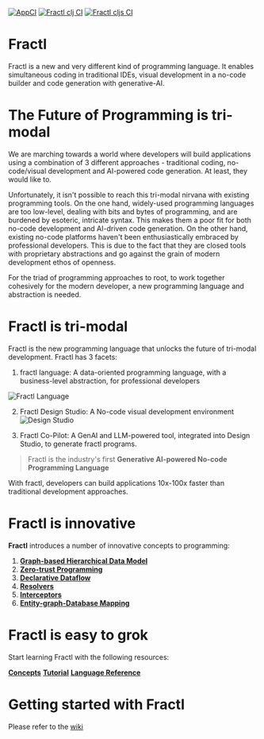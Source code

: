 [![AppCI](https://github.com/fractl-io/fractl/actions/workflows/app.yml/badge.svg)](https://github.com/fractl-io/fractl/actions/workflows/app.yml)
[![Fractl clj CI](https://github.com/fractl-io/fractl/actions/workflows/fractl-clj.yml/badge.svg)](https://github.com/fractl-io/fractl/actions/workflows/fractl-clj.yml)
[![Fractl cljs CI](https://github.com/fractl-io/fractl/actions/workflows/fractl-cljs.yml/badge.svg)](https://github.com/fractl-io/fractl/actions/workflows/fractl-cljs.yml)

# Fractl

Fractl is a new and very different kind of programming language. It enables simultaneous coding in traditional IDEs, visual development in a no-code builder and code generation with generative-AI.

# The Future of Programming is tri-modal

We are marching towards a world where developers will build applications using a combination of 3 different approaches - traditional coding, no-code/visual development and AI-powered code generation. At least, they would like to.

Unfortunately, it isn't possible to reach this tri-modal nirvana with existing programming tools. On the one hand, widely-used programming languages are too low-level, dealing with bits and bytes of programming, and are burdened by esoteric, intricate syntax. This makes them a poor fit for both no-code development and AI-driven code generation. On the other hand, existing no-code platforms haven't been enthusiastically embraced by professional developers. This is due to the fact that they are closed tools with proprietary abstractions and go against the grain of modern development ethos of openness.

For the triad of programming approaches to root, to work together cohesively for the modern developer, a new programming language and abstraction is needed.

# Fractl is tri-modal

Fractl is the new programming language that unlocks the future of tri-modal development. Fractl has 3 facets:

1. fractl language: A data-oriented programming language, with a business-level abstraction, for professional developers

![Fractl Language](https://github.com/fractl-io/fractl/assets/13515894/fc4cee3a-eb20-4f17-b8a0-3b6f9c6307e0)

2. Fractl Design Studio: A No-code visual development environment
![Design Studio](https://github.com/fractl-io/fractl/assets/13515894/11d81a8d-b8e0-443a-846b-ade4befdaaaa)

3. Fractl Co-Pilot: A GenAI and LLM-powered tool, integrated into Design Studio, to generate fractl programs.

> Fractl is the industry's first **Generative AI-powered No-code Programming Language**

With fractl, developers can build applications 10x-100x faster than traditional development approaches.

# Fractl is innovative

**Fractl** introduces a number of innovative concepts to programming:

1. **[Graph-based Hierarchical Data Model](data-model.md)**
2. **[Zero-trust Programming](zero-trust-programming.md)**
3. **[Declarative Dataflow](declarative-dataflow.md)**
4. **[Resolvers](resolvers.md)**
5. **[Interceptors](interceptors.md)**
6. **[Entity-graph-Database Mapping](entity-db-mapping.md)**

# Fractl is easy to grok

Start learning Fractl with the following resources:

**[Concepts]()**
**[Tutorial]()**
**[Language Reference]()**

# Getting started with Fractl

Please refer to the [wiki](https://github.com/fractl-io/fractl/wiki)
